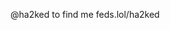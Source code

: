 @ha2ked to find me 
feds.lol/ha2ked

<!---
PJR27/PJR27 is a ✨ special ✨ repository because its `README.md` (this file) appears on your GitHub profile.
You can click the Preview link to take a look at your changes.
--->

